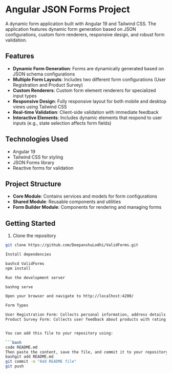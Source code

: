 # Angular JSON Forms Project

A dynamic form application built with Angular 19 and Tailwind CSS. The application features dynamic form generation based on JSON configurations, custom form renderers, responsive design, and robust form validation.

## Features

- **Dynamic Form Generation**: Forms are dynamically generated based on JSON schema configurations
- **Multiple Form Layouts**: Includes two different form configurations (User Registration and Product Survey)
- **Custom Renderers**: Custom form element renderers for specialized input types
- **Responsive Design**: Fully responsive layout for both mobile and desktop views using Tailwind CSS
- **Real-time Validation**: Client-side validation with immediate feedback
- **Interactive Elements**: Includes dynamic elements that respond to user inputs (e.g., state selection affects form fields)

## Technologies Used

- Angular 19
- Tailwind CSS for styling
- JSON Forms library
- Reactive forms for validation

## Project Structure

- **Core Module**: Contains services and models for form configurations
- **Shared Module**: Reusable components and utilities
- **Form Builder Module**: Components for rendering and managing forms

## Getting Started

1. Clone the repository
```bash
git clone https://github.com/DeepanshuLodhi/ValidForms.git

Install dependencies

bashcd ValidForms
npm install

Run the development server

bashng serve

Open your browser and navigate to http://localhost:4200/

Form Types

User Registration Form: Collects personal information, address details (with Indian states and PIN codes), and account credentials
Product Survey Form: Collects user feedback about products with rating scales and conditional fields


You can add this file to your repository using:

```bash
code README.md
Then paste the content, save the file, and commit it to your repository:
bashgit add README.md
git commit -m "Add README file"
git push
